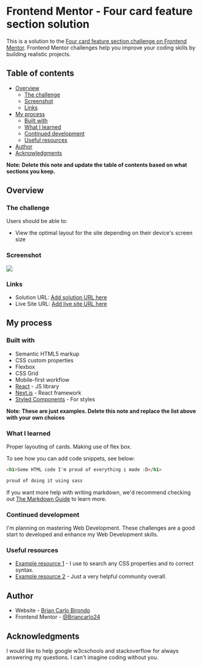 # Frontend Mentor - Four card feature section solution

This is a solution to the [Four card feature section challenge on Frontend Mentor](https://www.frontendmentor.io/challenges/four-card-feature-section-weK1eFYK). Frontend Mentor challenges help you improve your coding skills by building realistic projects.

## Table of contents

- [Overview](#overview)
  - [The challenge](#the-challenge)
  - [Screenshot](#screenshot)
  - [Links](#links)
- [My process](#my-process)
  - [Built with](#built-with)
  - [What I learned](#what-i-learned)
  - [Continued development](#continued-development)
  - [Useful resources](#useful-resources)
- [Author](#author)
- [Acknowledgments](#acknowledgments)

**Note: Delete this note and update the table of contents based on what sections you keep.**

## Overview

### The challenge

Users should be able to:

- View the optimal layout for the site depending on their device's screen size

### Screenshot

![](.images/screenshot.jpg)

### Links

- Solution URL: [Add solution URL here](https://your-solution-url.com)
- Live Site URL: [Add live site URL here](https://your-live-site-url.com)

## My process

### Built with

- Semantic HTML5 markup
- CSS custom properties
- Flexbox
- CSS Grid
- Mobile-first workflow
- [React](https://reactjs.org/) - JS library
- [Next.js](https://nextjs.org/) - React framework
- [Styled Components](https://styled-components.com/) - For styles

**Note: These are just examples. Delete this note and replace the list above with your own choices**

### What I learned

Proper layouting of cards. Making use of flex box.

To see how you can add code snippets, see below:

```html
<h1>Some HTML code I'm proud of everything i made :D</h1>
```

```scss
proud of doing it using sass
```

If you want more help with writing markdown, we'd recommend checking out [The Markdown Guide](https://www.markdownguide.org/) to learn more.

### Continued development

I'm planning on mastering Web Development. These challenges are a good start to developed and enhance my Web Development skills.

### Useful resources

- [Example resource 1](https://www.w3schools.com) - I use to search any CSS properties and to correct syntax.
- [Example resource 2](https://www.stackoverflow.com) -
  Just a very helpful community overall.

## Author

- Website - [Brian Carlo Birondo](https://www.your-site.com)
- Frontend Mentor - [@Briancarlo24](https://www.frontendmentor.io/profile/Briancarlo24)

## Acknowledgments

I would like to help google w3cschools and stackoverflow for always answering my questions. I can't imagine coding without you.
